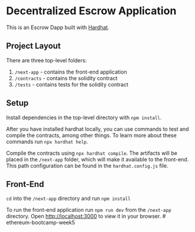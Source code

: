 # Decentralized Escrow Application

This is an Escrow Dapp built with [Hardhat](https://hardhat.org/).

## Project Layout

There are three top-level folders:

1. `/next-app` - contains the front-end application
2. `/contracts` - contains the solidity contract
3. `/tests` - contains tests for the solidity contract

## Setup

Install dependencies in the top-level directory with `npm install`.

After you have installed hardhat locally, you can use commands to test and compile the contracts, among other things. To learn more about these commands run `npx hardhat help`.

Compile the contracts using `npx hardhat compile`. The artifacts will be placed in the `/next-app` folder, which will make it available to the front-end. This path configuration can be found in the `hardhat.config.js` file.

## Front-End

`cd` into the `/next-app` directory and run `npm install`

To run the front-end application run `npm run dev` from the `/next-app` directory. Open [http://localhost:3000](http://localhost:3000) to view it in your browser.
#   e t h e r e u m - b o o t c a m p - w e e k 5  
 
